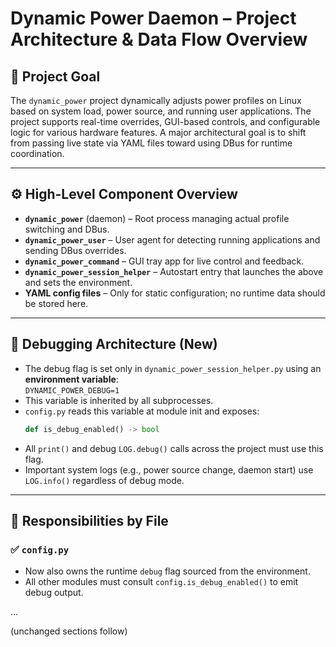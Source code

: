 # Dynamic Power Daemon – Project Architecture & Data Flow Overview

## 📌 Project Goal

The `dynamic_power` project dynamically adjusts power profiles on Linux based on system load, power source, and running user applications. The project supports real-time overrides, GUI-based controls, and configurable logic for various hardware features. A major architectural goal is to shift from passing live state via YAML files toward using DBus for runtime coordination.

---

## ⚙️ High-Level Component Overview

- **`dynamic_power`** (daemon) – Root process managing actual profile switching and DBus.
- **`dynamic_power_user`** – User agent for detecting running applications and sending DBus overrides.
- **`dynamic_power_command`** – GUI tray app for live control and feedback.
- **`dynamic_power_session_helper`** – Autostart entry that launches the above and sets the environment.
- **YAML config files** – Only for static configuration; no runtime data should be stored here.

---

## 🐞 Debugging Architecture (New)

- The debug flag is set only in `dynamic_power_session_helper.py` using an **environment variable**:  
  `DYNAMIC_POWER_DEBUG=1`
- This variable is inherited by all subprocesses.
- `config.py` reads this variable at module init and exposes:
  ```python
  def is_debug_enabled() -> bool
  ```
- All `print()` and debug `LOG.debug()` calls across the project must use this flag.
- Important system logs (e.g., power source change, daemon start) use `LOG.info()` regardless of debug mode.

---

## 🧩 Responsibilities by File

### ✅ `config.py`
- Now also owns the runtime `debug` flag sourced from the environment.
- All other modules must consult `config.is_debug_enabled()` to emit debug output.

...

(unchanged sections follow)
